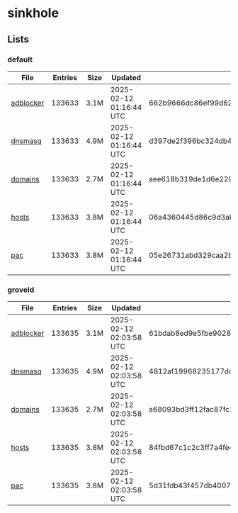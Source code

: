 # sinkhole

## Lists

### default

|File|Entries|Size|Updated|Hash|
|-|-|-|-|-|
|[adblocker](https://raw.githubusercontent.com/groveld/sinkhole/lists/default/adblocker.txt)|133633|3.1M|2025-02-12 01:16:44 UTC|662b9666dc86ef99d62e9f70f0f9a25550ffb6ca8e7269ca2af395543c91aa7e|
|[dnsmasq](https://raw.githubusercontent.com/groveld/sinkhole/lists/default/dnsmasq.txt)|133633|4.9M|2025-02-12 01:16:44 UTC|d397de2f396bc324db4d1fd1ed3ba6f7bfba592b511d3e720a8f5057b8dc1bbc|
|[domains](https://raw.githubusercontent.com/groveld/sinkhole/lists/default/domains.txt)|133633|2.7M|2025-02-12 01:16:44 UTC|aee618b319de1d6e2297aac4e42c38aec1eaeb323384cb281dda9aa067d31514|
|[hosts](https://raw.githubusercontent.com/groveld/sinkhole/lists/default/hosts.txt)|133633|3.8M|2025-02-12 01:16:44 UTC|06a4360445d86c9d3ab251110c3873413306500af4965e505438796e0541e541|
|[pac](https://raw.githubusercontent.com/groveld/sinkhole/lists/default/pac.txt)|133633|3.8M|2025-02-12 01:16:44 UTC|05e26731abd329caa2b3098e33a50a53eae8d1d8efa77de25fe76f3f8b63310c|

### groveld

|File|Entries|Size|Updated|Hash|
|-|-|-|-|-|
|[adblocker](https://raw.githubusercontent.com/groveld/sinkhole/lists/groveld/adblocker.txt)|133635|3.1M|2025-02-12 02:03:58 UTC|61bdab8ed9e5fbe902894d12809f6dc624d4f6a7a628768de1f4d389528f9ec8|
|[dnsmasq](https://raw.githubusercontent.com/groveld/sinkhole/lists/groveld/dnsmasq.txt)|133635|4.9M|2025-02-12 02:03:58 UTC|4812af19968235177dcb91efa8ba775abc4ae153ab31e532001218548ba5d0a2|
|[domains](https://raw.githubusercontent.com/groveld/sinkhole/lists/groveld/domains.txt)|133635|2.7M|2025-02-12 02:03:58 UTC|a68093bd3ff12fac87fc2591f866633d50e24592a7ff8cf93de384c98072bc24|
|[hosts](https://raw.githubusercontent.com/groveld/sinkhole/lists/groveld/hosts.txt)|133635|3.8M|2025-02-12 02:03:58 UTC|84fbd67c1c2c3ff7a4fe4d43f253018343dc823f1b71e4a42c210213096a8e50|
|[pac](https://raw.githubusercontent.com/groveld/sinkhole/lists/groveld/pac.txt)|133635|3.8M|2025-02-12 02:03:58 UTC|5d31fdb43f457db400725a31546ef5f609bdac343fbec54ed864d7d73ad4d95d|

